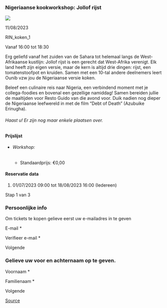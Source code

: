 ### Nigeriaanse kookworkshop: Jollof rijst

![](https://s3-eu-west-1.amazonaws.com/os-kwdo/prod/vgc/images/activity/649ab4d37e843_pixzolo-photography-Jollof.jpg)

11/08/2023

RIN\_koken\_1

Vanaf 16:00 tot 18:30

Erg geliefd vanaf het zuiden van de Sahara tot helemaal langs de West-Afrikaanse kustlijn: Jollof rijst is een gerecht dat West-Afrika verenigt. Elk land heeft zijn eigen versie, maar de kern is altijd drie dingen: rijst, een tomatenstoofpot en kruiden. Samen met een 10-tal andere deelnemers leert Ounib vzw jou de Nigeriaanse versie koken.  
  
Beleef een culinaire reis naar Nigeria, een verbindend moment met je collega-foodies en bovenal een gezellige namiddag! Samen bereiden jullie de maaltijden voor Resto Guido van die avond voor. Duik nadien nog dieper de Nigeriaanse leefwereld in met de film “Debt of Death” (Azubuike Erinugha).  
  
  
  

###### *Haast u! Er zijn nog maar enkele plaatsen over.*

#### Prijslijst

* ###### Workshop:
    
    * Standaardprijs: €0,00

  

#### Reservatie data

1.  01/07/2023 09:00 tot 18/08/2023 16:00 (Iedereen)

Stap 1 van 3

 

### Persoonlijke info

Om tickets te kopen gelieve eerst uw e-mailadres in te geven

  

E-mail * 

Verifieer e-mail * 

Volgende

### Gelieve uw voor en achternaam op te geven.

Voornaam * 

Familienaam * 

Volgende

[Source](https://tickets.vgc.be/ticketingActivity/subscribe/RIN_koken_1)